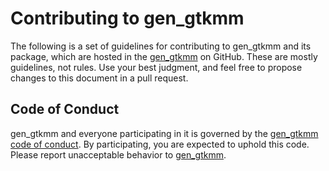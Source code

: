 # Contributing to gen_gtkmm

The following is a set of guidelines for contributing to gen_gtkmm and its package, which are hosted in the [gen_gtkmm](https://github.com/electux/gen_gtkmm) on GitHub. These are mostly guidelines, not rules. Use your best judgment, and feel free to propose changes to this document in a pull request.

## Code of Conduct

gen_gtkmm and everyone participating in it is governed by the [gen_gtkmm code of conduct](CODE_OF_CONDUCT.md). By participating, you are expected to uphold this code. Please report unacceptable behavior to [gen_gtkmm](mailto:elektron.ronca@gmail.com).